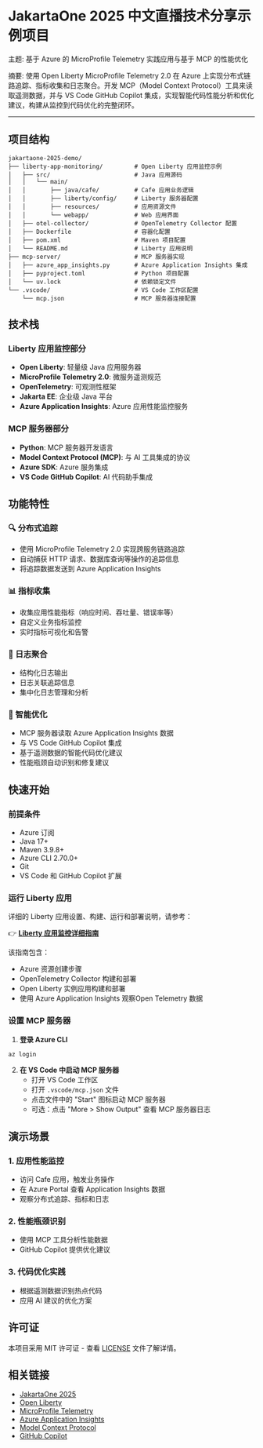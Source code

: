 # JakartaOne 2025 中文直播技术分享示例项目

主题: 基于 Azure 的 MicroProfile Telemetry 实践应用与基于 MCP 的性能优化

摘要: 使用 Open Liberty MicroProfile Telemetry 2.0 在 Azure 上实现分布式链路追踪、指标收集和日志聚合。开发 MCP（Model Context Protocol）工具来读取遥测数据，并与 VS Code GitHub Copilot 集成，实现智能代码性能分析和优化建议，构建从监控到代码优化的完整闭环。

---

## 项目结构

```
jakartaone-2025-demo/
├── liberty-app-monitoring/         # Open Liberty 应用监控示例
│   ├── src/                        # Java 应用源码
│   │   └── main/
│   │       ├── java/cafe/          # Cafe 应用业务逻辑
│   │       ├── liberty/config/     # Liberty 服务器配置
│   │       ├── resources/          # 应用资源文件
│   │       └── webapp/             # Web 应用界面
│   ├── otel-collector/             # OpenTelemetry Collector 配置
│   ├── Dockerfile                  # 容器化配置
│   ├── pom.xml                     # Maven 项目配置
│   └── README.md                   # Liberty 应用说明
├── mcp-server/                     # MCP 服务器实现
│   ├── azure_app_insights.py       # Azure Application Insights 集成
│   ├── pyproject.toml              # Python 项目配置
│   └── uv.lock                     # 依赖锁定文件
└── .vscode/                        # VS Code 工作区配置
    └── mcp.json                    # MCP 服务器连接配置
```

## 技术栈

### Liberty 应用监控部分
- **Open Liberty**: 轻量级 Java 应用服务器
- **MicroProfile Telemetry 2.0**: 微服务遥测规范
- **OpenTelemetry**: 可观测性框架
- **Jakarta EE**: 企业级 Java 平台
- **Azure Application Insights**: Azure 应用性能监控服务

### MCP 服务器部分  
- **Python**: MCP 服务器开发语言
- **Model Context Protocol (MCP)**: 与 AI 工具集成的协议
- **Azure SDK**: Azure 服务集成
- **VS Code GitHub Copilot**: AI 代码助手集成

## 功能特性

### 🔍 分布式追踪
- 使用 MicroProfile Telemetry 2.0 实现跨服务链路追踪
- 自动捕获 HTTP 请求、数据库查询等操作的追踪信息
- 将追踪数据发送到 Azure Application Insights

### 📊 指标收集
- 收集应用性能指标（响应时间、吞吐量、错误率等）
- 自定义业务指标监控
- 实时指标可视化和告警

### 📝 日志聚合
- 结构化日志输出
- 日志关联追踪信息
- 集中化日志管理和分析

### 🤖 智能优化
- MCP 服务器读取 Azure Application Insights 数据
- 与 VS Code GitHub Copilot 集成
- 基于遥测数据的智能代码优化建议
- 性能瓶颈自动识别和修复建议

## 快速开始

### 前提条件
- Azure 订阅
- Java 17+
- Maven 3.9.8+
- Azure CLI 2.70.0+
- Git
- VS Code 和 GitHub Copilot 扩展

### 运行 Liberty 应用

详细的 Liberty 应用设置、构建、运行和部署说明，请参考：

👉 **[Liberty 应用监控详细指南](liberty-app-monitoring/README.md)**

该指南包含：
- Azure 资源创建步骤
- OpenTelemetry Collector 构建和部署
- Open Liberty 实例应用构建和部署
- 使用 Azure Application Insights 观察Open Telemetry 数据

### 设置 MCP 服务器

1. **登录 Azure CLI**

```bash
az login
```

2. **在 VS Code 中启动 MCP 服务器**
   - 打开 VS Code 工作区
   - 打开 `.vscode/mcp.json` 文件
   - 点击文件中的 "Start" 图标启动 MCP 服务器
   - 可选：点击 "More > Show Output" 查看 MCP 服务器日志

## 演示场景

### 1. 应用性能监控
- 访问 Cafe 应用，触发业务操作
- 在 Azure Portal 查看 Application Insights 数据
- 观察分布式追踪、指标和日志

### 2. 性能瓶颈识别
- 使用 MCP 工具分析性能数据
- GitHub Copilot 提供优化建议

### 3. 代码优化实践
- 根据遥测数据识别热点代码
- 应用 AI 建议的优化方案

## 许可证

本项目采用 MIT 许可证 - 查看 [LICENSE](LICENSE) 文件了解详情。

## 相关链接

- [JakartaOne 2025](https://jakartaone.org/)
- [Open Liberty](https://openliberty.io/)
- [MicroProfile Telemetry](https://microprofile.io/specifications/microprofile-telemetry/)
- [Azure Application Insights](https://docs.microsoft.com/azure/azure-monitor/app/app-insights-overview)
- [Model Context Protocol](https://modelcontextprotocol.io/)
- [GitHub Copilot](https://github.com/features/copilot)
